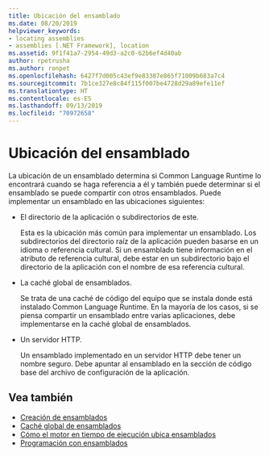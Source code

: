 ```yaml
---
title: Ubicación del ensamblado
ms.date: 08/20/2019
helpviewer_keywords:
- locating assemblies
- assemblies [.NET Framework], location
ms.assetid: 9f1f41a7-2954-49d3-a2c0-62b6ef4d40ab
author: rpetrusha
ms.author: ronpet
ms.openlocfilehash: 6427f7d005c43ef9e83387e865f71009b683a7c4
ms.sourcegitcommit: 7b1ce327e8c84f115f007be4728d29a89efe11ef
ms.translationtype: HT
ms.contentlocale: es-ES
ms.lasthandoff: 09/13/2019
ms.locfileid: "70972658"
---
```

# <a name="assembly-location"></a>Ubicación del ensamblado
La ubicación de un ensamblado determina si Common Language Runtime lo encontrará cuando se haga referencia a él y también puede determinar si el ensamblado se puede compartir con otros ensamblados. Puede implementar un ensamblado en las ubicaciones siguientes:  
  
- El directorio de la aplicación o subdirectorios de este.  
  
     Esta es la ubicación más común para implementar un ensamblado. Los subdirectorios del directorio raíz de la aplicación pueden basarse en un idioma o referencia cultural. Si un ensamblado tiene información en el atributo de referencia cultural, debe estar en un subdirectorio bajo el directorio de la aplicación con el nombre de esa referencia cultural.  
  
- La caché global de ensamblados.  
  
     Se trata de una caché de código del equipo que se instala donde está instalado Common Language Runtime. En la mayoría de los casos, si se piensa compartir un ensamblado entre varias aplicaciones, debe implementarse en la caché global de ensamblados.  
  
- Un servidor HTTP.  
  
     Un ensamblado implementado en un servidor HTTP debe tener un nombre seguro. Debe apuntar al ensamblado en la sección de código base del archivo de configuración de la aplicación.  
  
## <a name="see-also"></a>Vea también

- [Creación de ensamblados](create.md)
- [Caché global de ensamblados](../../framework/app-domains/gac.md)
- [Cómo el motor en tiempo de ejecución ubica ensamblados](../../framework/deployment/how-the-runtime-locates-assemblies.md)
- [Programación con ensamblados](program.md)
